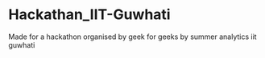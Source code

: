 # Hackathan_IIT-Guwhati
Made for a hackathon organised by geek for geeks by summer analytics iit guwhati
